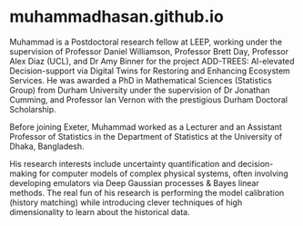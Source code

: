 # muhammadhasan.github.io

Muhammad is a Postdoctoral research fellow at LEEP, working under the supervision of Professor Daniel Williamson, Professor Brett Day, Professor Alex Diaz (UCL), and Dr Amy Binner for the project ADD-TREES: AI-elevated Decision-support via Digital Twins for Restoring and Enhancing Ecosystem Services. He was awarded a PhD in Mathematical Sciences (Statistics Group) from Durham University under the supervision of Dr Jonathan Cumming, and Professor Ian Vernon with the prestigious Durham Doctoral Scholarship. 

Before joining Exeter, Muhammad worked as a Lecturer and an Assistant Professor of Statistics in the Department of Statistics at the University of Dhaka, Bangladesh.

His research interests include uncertainty quantification and decision-making for computer models of complex physical systems, often involving developing emulators via Deep Gaussian processes & Bayes linear methods. The real fun of his research is performing the model calibration (history matching) while introducing clever techniques of high dimensionality to learn about the historical data.
